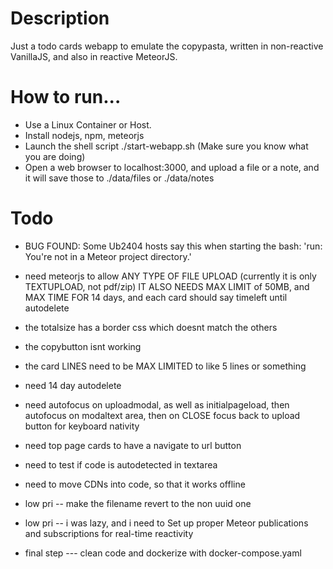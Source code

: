 # Description

Just a todo cards webapp to emulate the copypasta, written in non-reactive VanillaJS, and also in reactive MeteorJS.

# How to run...

* Use a Linux Container or Host.
* Install nodejs, npm, meteorjs
* Launch the shell script ./start-webapp.sh (Make sure you know what you are doing)
* Open a web browser to localhost:3000, and upload a file or a note, and it will save those to ./data/files or ./data/notes

# Todo

* BUG FOUND: Some Ub2404 hosts say this when starting the bash: 'run: You're not in a Meteor project directory.'
* need meteorjs to allow ANY TYPE OF FILE UPLOAD (currently it is only TEXTUPLOAD, not pdf/zip) IT ALSO NEEDS MAX LIMIT of 50MB, and MAX TIME FOR 14 days, and each card should say timeleft until autodelete
* the totalsize has a border css which doesnt match the others
* the copybutton isnt working
* the card LINES need to be MAX LIMITED to like 5 lines or something
* need 14 day autodelete
* need autofocus on uploadmodal, as well as initialpageload, then autofocus on modaltext area, then on CLOSE focus back to upload button for keyboard nativity

* need top page cards to have a navigate to url button
* need to test if code is autodetected in textarea
* need to move CDNs into code, so that it works offline 
* low pri -- make the filename revert to the non uuid one
* low pri -- i was lazy, and i need to Set up proper Meteor publications and subscriptions for real-time reactivity

* final step --- clean code and dockerize with docker-compose.yaml